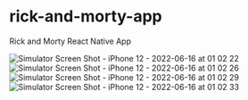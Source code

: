 # rick-and-morty-app

Rick and Morty React Native App

![Simulator Screen Shot - iPhone 12 - 2022-06-16 at 01 02 22](https://user-images.githubusercontent.com/107587617/173940061-8d3f760a-eb26-46b0-9b7d-de0ca1e36697.png)
![Simulator Screen Shot - iPhone 12 - 2022-06-16 at 01 02 26](https://user-images.githubusercontent.com/107587617/173940092-5efb8ba1-6c4e-4cf0-8af3-7c7a2ae29c78.png)
![Simulator Screen Shot - iPhone 12 - 2022-06-16 at 01 02 29](https://user-images.githubusercontent.com/107587617/173940113-802ae03b-3877-4d3f-ad6c-fbd7f494036b.png)
![Simulator Screen Shot - iPhone 12 - 2022-06-16 at 01 02 33](https://user-images.githubusercontent.com/107587617/173940124-2a44db4d-9ec6-4e96-ac56-1d342871c7a1.png)
